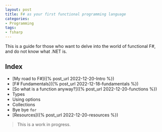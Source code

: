 ```yaml
---
layout: post
title: F# as your first functional programming language
categories: 
- Programming
tags:
- fsharp
---
```


This is a guide for those who want to delve into the world of functional F#, and do not know what .NET is. 

## Index 

- [My road to F\#]({% post_url 2022-12-20-Intro %})
- [F# Fundamentals]({% post_url 2022-12-18-fundamentals %})
- [So what is a function anyway?]({% post_url 2022-12-20-functions %})
- Types 
- Using options 
- Collections 
- Bye bye `for`
- [Resources]({% post_url 2022-12-20-resources %})

> This is a work in progress. 


